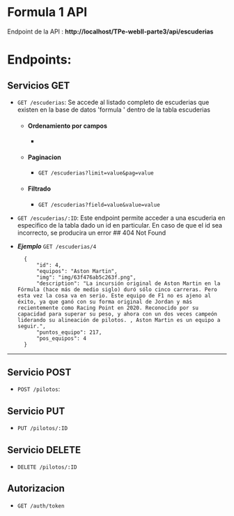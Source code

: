 # Formula 1 API

Endpoint de la API : **http://localhost/TPe-webII-parte3/api/escuderias**

# Endpoints:




## Servicios GET

- `GET /escuderias`: Se accede al listado completo de escuderias que existen en la base de datos 'formula ' dentro de la tabla escuderias

    - #### Ordenamiento por campos
        
        -  




    - #### Paginacion

        - `GET /escuderias?limit=value&pag=value`  

        

        

    - #### Filtrado
        - `GET /escuderias?field=value&value=value`

        


- `GET /escuderias/:ID`: Este endpoint permite acceder a una escuderia en especifico de la tabla dado un id en particular. En caso de que el id sea incorrecto, se producira un error ## 404 Not Found 

- ***Ejemplo*** `GET /escuderias/4`  


        {
            "id": 4,
        	"equipos": "Aston Martin",
        	"img": "img/63f476ab5c263f.png",
        	"description": "La incursión original de Aston Martin en la Fórmula (hace más de medio siglo) duró sólo cinco carreras. Pero esta vez la cosa va en serio. Este equipo de F1 no es ajeno al éxito, ya que ganó con su forma original de Jordan y más recientemente como Racing Point en 2020. Reconocido por su capacidad para superar su peso, y ahora con un dos veces campeón liderando su alineación de pilotos. , Aston Martin es un equipo a seguir.",
        	"puntos_equipo": 217,
        	"pos_equipos": 4
        }

***
      

## Servicio POST
- `POST /pilotos`: 






## Servicio PUT
- `PUT /pilotos/:ID`  
   






## Servicio DELETE
- `DELETE /pilotos/:ID`
    







## Autorizacion 
- `GET /auth/token`


